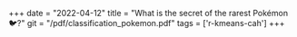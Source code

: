 +++ 
date = "2022-04-12" 
title = "What is the secret of the rarest Pokémon🐦?" 
git = "/pdf/classification_pokemon.pdf" 
tags = ['r-kmeans-cah'] 
+++
